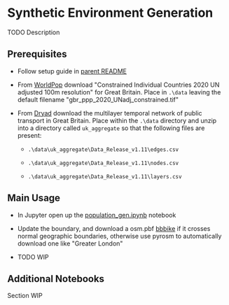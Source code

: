 # Synthetic Environment Generation

TODO Description

## Prerequisites

* Follow setup guide in [parent README](../README.md)

* From [WorldPop](https://www.worldpop.org/project/categories?id=3) download "Constrained Individual Countries 2020 UN
    adjusted 100m resolution" for Great Britain. Place in `.\data` leaving the default filename "gbr_ppp_2020_UNadj_constrained.tif"

*  From [Dryad](https://datadryad.org/stash/dataset/doi:10.5061/dryad.pc8m3) download the multilayer temporal network of
   public transport in Great Britain. Place within the `.\data` directory and unzip into a directory called `uk_aggregate`
   so that the following files are present:
    * `.\data\uk_aggregate\Data_Release_v1.11\edges.csv`

    * `.\data\uk_aggregate\Data_Release_v1.11\nodes.csv`

    * `.\data\uk_aggregate\Data_Release_v1.11\layers.csv`

## Main Usage

* In Jupyter open up the [population_gen.ipynb](population_gen.ipynb) notebook

* Update the boundary, and download a osm.pbf [bbbike](https://extract.bbbike.org/) if it crosses normal geographic boundaries,
  otherwise use pyrosm to automatically download one like "Greater London"
  
* TODO WIP

## Additional Notebooks

Section WIP